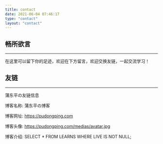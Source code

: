 ```yaml
---
title: contact
date: 2021-06-04 07:46:17
type: "contact"
layout: "contact"
---
```


## 畅所欲言
---
在这里可以留下你的足迹，欢迎在下方留言，欢迎交换友链，一起交流学习！

## 友链
---
蒲东平の友链信息

博客名称: 蒲东平の博客

博客网址: https://pudongping.com

博客头像: https://pudongping.com/medias/avatar.jpg

博客介绍: SELECT * FROM LEARNS WHERE LIVE IS NOT NULL;
